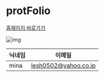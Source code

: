 # protFolio

[홈페이지 바로가기](https://mina0502.github.io/web/portfolio_kr.html)

![img](https://user-images.githubusercontent.com/54879715/112710570-8d1c9080-8f05-11eb-8e5b-719ae93b8f89.png)

|닉네임|이메일|
|---|---|
|mina|lesh0502@yahoo.co.jp|
